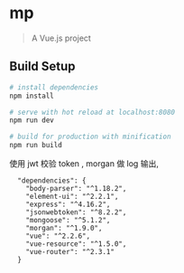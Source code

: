 # mp

> A Vue.js project

## Build Setup

``` bash
# install dependencies
npm install

# serve with hot reload at localhost:8080
npm run dev

# build for production with minification
npm run build
```
使用 jwt 校验 token ,  morgan 做 log 输出,
```
  "dependencies": {
    "body-parser": "^1.18.2",
    "element-ui": "^2.2.1",
    "express": "^4.16.2",
    "jsonwebtoken": "^8.2.2",
    "mongoose": "^5.1.2",
    "morgan": "^1.9.0",
    "vue": "^2.2.6",
    "vue-resource": "^1.5.0",
    "vue-router": "^2.3.1"
  }
```


